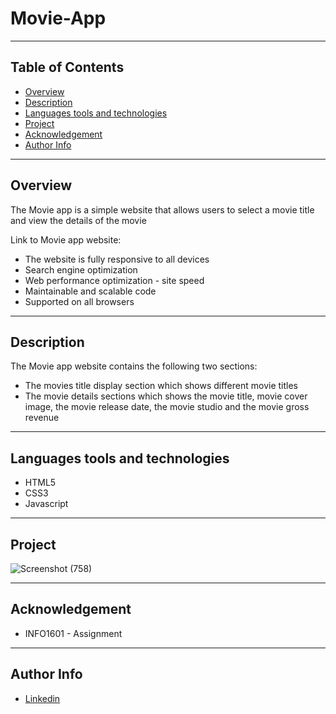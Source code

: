# Movie-App

--- 

## Table of Contents
- [Overview](#overview)
- [Description](#description)
- [Languages tools and technologies](#languages-tools-and-technologies)
- [Project](#project)
- [Acknowledgement](#acknowledgement)
- [Author Info](#author-info)

---

## Overview
The Movie app is a simple website that allows users to select a movie title and view the details of the movie

 Link to Movie app website:  
* The website is fully responsive to all devices
* Search engine optimization
* Web performance optimization - site speed
* Maintainable and scalable code
* Supported on all browsers

--- 

## Description
The Movie app website contains the following two sections:
* The movies title display section which shows different movie titles
* The movie details sections which shows the movie title, movie cover image, the  movie release date, the movie studio and the movie gross revenue

---

## Languages tools and technologies
* HTML5
* CSS3
* Javascript

---

## Project

![Screenshot (758)](https://user-images.githubusercontent.com/77646306/129490759-099d77fe-e4c6-4c06-8263-e48c02f1fceb.png)

---

## Acknowledgement
* INFO1601 - Assignment


---

## Author Info
* [Linkedin](https://www.linkedin.com/in/tamika-ramkissoon-1a2622214/)

